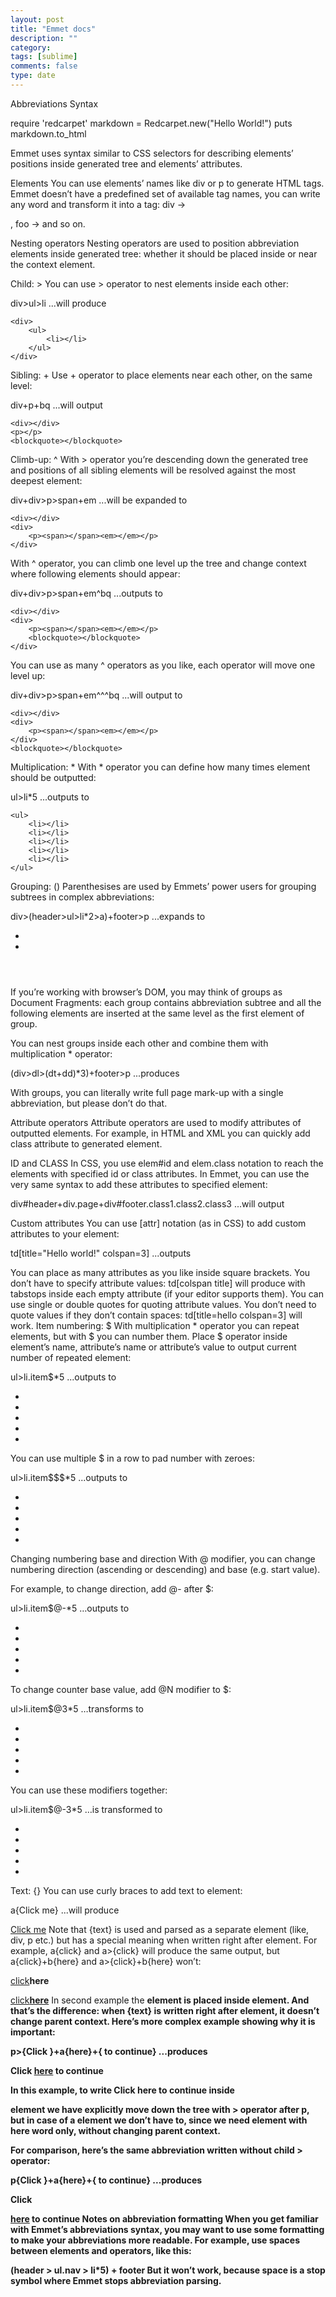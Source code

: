 ```yaml
---
layout: post
title: "Emmet docs"
description: ""
category: 
tags: [sublime]
comments: false
type: date
---
```

Abbreviations Syntax

require 'redcarpet'
markdown = Redcarpet.new("Hello World!")
puts markdown.to_html

>
Emmet uses syntax similar to CSS selectors for describing elements’ positions inside generated tree and elements’ attributes.


Elements
You can use elements’ names like div or p to generate HTML tags. Emmet doesn’t have a predefined set of available tag names, you can write any word and transform it into a tag: div → <div></div>, foo → <foo></foo> and so on.

Nesting operators
Nesting operators are used to position abbreviation elements inside generated tree: whether it should be placed inside or near the context element.

Child: >
You can use > operator to nest elements inside each other:

div>ul>li
...will produce

	<div>
	    <ul>
	        <li></li>
	    </ul>
	</div>

Sibling: +
Use + operator to place elements near each other, on the same level:

div+p+bq
...will output

	<div></div>
	<p></p>
	<blockquote></blockquote>

Climb-up: ^
With > operator you’re descending down the generated tree and positions of all sibling elements will be resolved against the most deepest element:

div+div>p>span+em 
...will be expanded to

	<div></div>
	<div>
	    <p><span></span><em></em></p>
	</div>

With ^ operator, you can climb one level up the tree and change context where following elements should appear:

div+div>p>span+em^bq
...outputs to

	<div></div>
	<div>
	    <p><span></span><em></em></p>
	    <blockquote></blockquote>
	</div>

You can use as many ^ operators as you like, each operator will move one level up:

div+div>p>span+em^^^bq
...will output to

	<div></div>
	<div>
	    <p><span></span><em></em></p>
	</div>
	<blockquote></blockquote>

Multiplication: *
With * operator you can define how many times element should be outputted:

ul>li*5
...outputs to

	<ul>
	    <li></li>
	    <li></li>
	    <li></li>
	    <li></li>
	    <li></li>
	</ul>

Grouping: ()
Parenthesises are used by Emmets’ power users for grouping subtrees in complex abbreviations:

div>(header>ul>li*2>a)+footer>p
...expands to

  <div>
      <header>
          <ul>
              <li><a href=""></a></li>
              <li><a href=""></a></li>
          </ul>
      </header>
      <footer>
          <p></p>
      </footer>
  </div>
If you’re working with browser’s DOM, you may think of groups as Document Fragments: each group contains abbreviation subtree and all the following elements are inserted at the same level as the first element of group.

You can nest groups inside each other and combine them with multiplication * operator:

(div>dl>(dt+dd)*3)+footer>p
...produces

  <div>
      <dl>
          <dt></dt>
          <dd></dd>
          <dt></dt>
          <dd></dd>
          <dt></dt>
          <dd></dd>
      </dl>
  </div>
  <footer>
      <p></p>
  </footer>
With groups, you can literally write full page mark-up with a single abbreviation, but please don’t do that.

Attribute operators
Attribute operators are used to modify attributes of outputted elements. For example, in HTML and XML you can quickly add class attribute to generated element.

ID and CLASS
In CSS, you use elem#id and elem.class notation to reach the elements with specified id or class attributes. In Emmet, you can use the very same syntax to add these attributes to specified element:

div#header+div.page+div#footer.class1.class2.class3
...will output

  <div id="header"></div>
  <div class="page"></div>
  <div id="footer" class="class1 class2 class3"></div>
Custom attributes
You can use [attr] notation (as in CSS) to add custom attributes to your element:

td[title="Hello world!" colspan=3]
...outputs

  <td title="Hello world!" colspan="3"></td>
You can place as many attributes as you like inside square brackets.
You don’t have to specify attribute values: td[colspan title] will produce <td colspan="" title=""> with tabstops inside each empty attribute (if your editor supports them).
You can use single or double quotes for quoting attribute values.
You don’t need to quote values if they don’t contain spaces: td[title=hello colspan=3] will work.
Item numbering: $
With multiplication * operator you can repeat elements, but with $ you can number them. Place $ operator inside element’s name, attribute’s name or attribute’s value to output current number of repeated element:

ul>li.item$*5
...outputs to

  <ul>
      <li class="item1"></li>
      <li class="item2"></li>
      <li class="item3"></li>
      <li class="item4"></li>
      <li class="item5"></li>
  </ul>
You can use multiple $ in a row to pad number with zeroes:

ul>li.item$$$*5
...outputs to

  <ul>
      <li class="item001"></li>
      <li class="item002"></li>
      <li class="item003"></li>
      <li class="item004"></li>
      <li class="item005"></li>
  </ul>
Changing numbering base and direction
With @ modifier, you can change numbering direction (ascending or descending) and base (e.g. start value).

For example, to change direction, add @- after $:

ul>li.item$@-*5
…outputs to

  <ul>
      <li class="item5"></li>
      <li class="item4"></li>
      <li class="item3"></li>
      <li class="item2"></li>
      <li class="item1"></li>
  </ul>
To change counter base value, add @N modifier to $:

ul>li.item$@3*5
…transforms to

  <ul>
      <li class="item3"></li>
      <li class="item4"></li>
      <li class="item5"></li>
      <li class="item6"></li>
      <li class="item7"></li>
  </ul>
You can use these modifiers together:

ul>li.item$@-3*5
…is transformed to

  <ul>
      <li class="item7"></li>
      <li class="item6"></li>
      <li class="item5"></li>
      <li class="item4"></li>
      <li class="item3"></li>
  </ul>
Text: {}
You can use curly braces to add text to element:

a{Click me}
...will produce

  <a href="">Click me</a>
Note that {text} is used and parsed as a separate element (like, div, p etc.) but has a special meaning when written right after element. For example, a{click} and a>{click} will produce the same output, but a{click}+b{here} and a>{click}+b{here} won’t:

  <!-- a{click}+b{here} -->
  <a href="">click</a><b>here</b>

  <!-- a>{click}+b{here} -->
  <a href="">click<b>here</b></a>
In second example the <b> element is placed inside <a> element. And that’s the difference: when {text} is written right after element, it doesn’t change parent context. Here’s more complex example showing why it is important:

p>{Click }+a{here}+{ to continue}
...produces

  <p>Click <a href="">here</a> to continue</p>
In this example, to write Click here to continue inside <p> element we have explicitly move down the tree with > operator after p, but in case of a element we don’t have to, since we need <a> element with here word only, without changing parent context.

For comparison, here’s the same abbreviation written without child > operator:

p{Click }+a{here}+{ to continue}
...produces

  <p>Click </p>
  <a href="">here</a> to continue
Notes on abbreviation formatting
When you get familiar with Emmet’s abbreviations syntax, you may want to use some formatting to make your abbreviations more readable. For example, use spaces between elements and operators, like this:

(header > ul.nav > li*5) + footer
But it won’t work, because space is a stop symbol where Emmet stops abbreviation parsing.